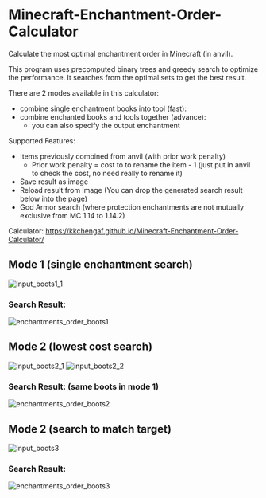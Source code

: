 # Minecraft-Enchantment-Order-Calculator
Calculate the most optimal enchantment order in Minecraft (in anvil).

This program uses precomputed binary trees and greedy search to optimize the performance.
It searches from the optimal sets to get the best result.

There are 2 modes available in this calculator:
- combine single enchantment books into tool (fast):
- combine enchanted books and tools together (advance):
  - you can also specify the output enchantment

Supported Features:
- Items previously combined from anvil (with prior work penalty)
  - Prior work penalty = cost to to rename the item - 1 (just put in anvil to check the cost, no need really to rename it)
- Save result as image 
- Reload result from image (You can drop the generated search result below into the page)
- God Armor search (where protection enchantments are not mutually exclusive from MC 1.14 to 1.14.2)


Calculator: https://kkchengaf.github.io/Minecraft-Enchantment-Order-Calculator/

## Mode 1 (single enchantment search)
![input_boots1_1](https://user-images.githubusercontent.com/55171652/171380488-35a8d4be-4e35-4a67-82d4-9bb149bd8409.PNG)
### Search Result:
![enchantments_order_boots1](https://user-images.githubusercontent.com/55171652/171353212-cc3e2c89-9fb2-4b2c-85c9-f28242af18a2.png)


## Mode 2 (lowest cost search)
![input_boots2_1](https://user-images.githubusercontent.com/55171652/171380530-5b2c4e93-8e56-472e-9550-42358c50e9bf.PNG)
![input_boots2_2](https://user-images.githubusercontent.com/55171652/171380537-070b3255-ff02-4775-a8b9-2de43c65dcdb.PNG)
### Search Result: (same boots in mode 1)
![enchantments_order_boots2](https://user-images.githubusercontent.com/55171652/171353259-1176fccb-17e9-4ed9-be47-08e99b68c845.png)


## Mode 2 (search to match target)
![input_boots3](https://user-images.githubusercontent.com/55171652/171380606-0204bf53-50a3-4cb6-a2fa-4b3e4280ffda.PNG)
### Search Result:
![enchantments_order_boots3](https://user-images.githubusercontent.com/55171652/171353306-042532e2-f17b-4e6a-bb10-634aea8c1de0.png)
